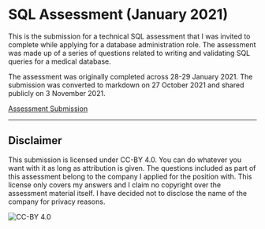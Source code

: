 # SQL Assessment (January 2021)

This is the submission for a technical SQL assessment that I was invited to complete while applying for a database administration role. The assessment was made up of a series of questions related to writing and validating SQL queries for a medical database.

The assessment was originally completed across 28-29 January 2021. The submission was converted to markdown on 27 October 2021 and shared publicly on 3 November 2021.

[Assessment Submission](./submission/readme.md)

---

## Disclaimer

This submission is licensed under CC-BY 4.0. You can do whatever you want with it as long as attribution is given. The questions included as part of this assessment belong to the company I applied for the position with. This license only covers my answers and I claim no copyright over the assessment material itself. I have decided not to disclose the name of the company for privacy reasons.

![CC-BY 4.0](https://i.creativecommons.org/l/by/4.0/88x31.png)

